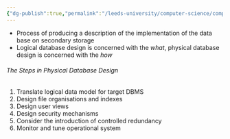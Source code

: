 ```yaml
---
{"dg-publish":true,"permalink":"/leeds-university/computer-science/compulsory-modules/databases/old/physical-db-design/"}
---
```


- Process of producing a description of the implementation of the data base on secondary storage
- Logical database design is concerned with the *what*,
  physical database design is concerned with the *how*
###### The Steps in Physical Database Design
1. Translate logical data model for target DBMS
2. Design file organisations and indexes
3. Design user views
4. Design security mechanisms
5. Consider the introduction of controlled redundancy
6. Monitor and tune operational system
